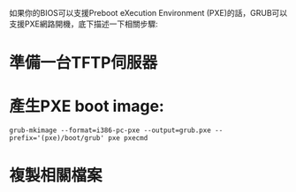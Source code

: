 如果你的BIOS可以支援Preboot eXecution Environment (PXE)的話，GRUB可以支援PXE網路開機，底下描述一下相關步驟:

# 準備一台TFTP伺服器

# 產生PXE boot image:

```
grub-mkimage --format=i386-pc-pxe --output=grub.pxe --prefix='(pxe)/boot/grub' pxe pxecmd
```

# 複製相關檔案


